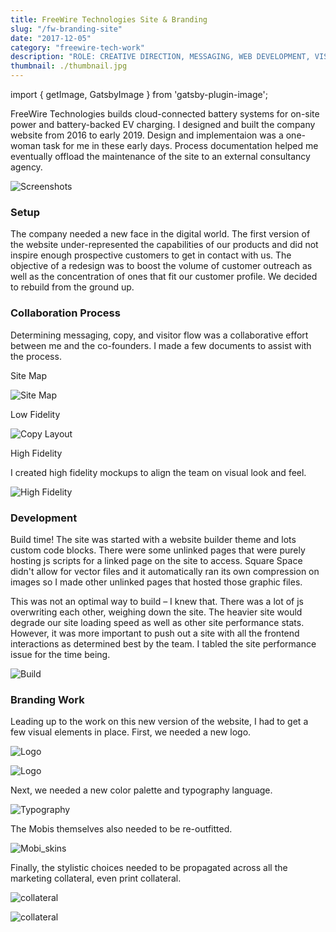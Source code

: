 ```yaml
---
title: FreeWire Technologies Site & Branding
slug: "/fw-branding-site"
date: "2017-12-05"
category: "freewire-tech-work"
description: "ROLE: CREATIVE DIRECTION, MESSAGING, WEB DEVELOPMENT, VISUALS"
thumbnail: ./thumbnail.jpg
---
```


import { getImage, GatsbyImage } from 'gatsby-plugin-image';

FreeWire Technologies builds cloud-connected battery systems for on-site power and battery-backed EV charging. I designed and built the company website from 2016 to early 2019. Design and implementaion was a one-woman task for me in these early days. Process documentation helped me eventually offload the maintenance of the site to an external consultancy agency.

<div className="kg-card kg-image-card kg-width-wide">

![Screenshots](./serenaXu_fw_site.jpg)

</div>

### Setup

The company needed a new face in the digital world. The first version of the website under-represented the capabilities of our products and did not inspire enough prospective customers to get in contact with us. The objective of a redesign was to boost the volume of customer outreach as well as the concentration of ones that fit our customer profile. We decided to rebuild from the ground up.

### Collaboration Process

Determining messaging, copy, and visitor flow was a collaborative effort between me and the co-founders. I made a few documents to assist with the process.

Site Map

<div className="kg-card kg-image-card kg-width-full">

![Site Map](./serenaXu_fw_newSite_siteMap.jpg)

</div>

Low Fidelity

<div className="kg-card kg-image-card kg-width-wide">

![Copy Layout](./serenaXu_fw_siteCopyLayout.jpg)

</div>

High Fidelity

I created high fidelity mockups to align the team on visual look and feel.

<div className="kg-card kg-image-card kg-width-full">

![High Fidelity](./serenaXu_fw_mockups.jpg)

</div>

### Development

Build time! The site was started with a website builder theme and lots custom code blocks. There were some unlinked pages that were purely hosting js scripts for a linked page on the site to access. Square Space didn't allow for vector files and it automatically ran its own compression on images so I made other unlinked pages that hosted those graphic files.

This was not an optimal way to build – I knew that. There was a lot of js overwriting each other, weighing down the site. The heavier site would degrade our site loading speed as well as other site performance stats. However, it was more important to push out a site with all the frontend interactions as determined best by the team. I tabled the site performance issue for the time being.

<div className="kg-card kg-image-card kg-width-med">

![Build](./serenaXu_fw_build.jpg)

</div>

### Branding Work

Leading up to the work on this new version of the website, I had to get a few visual elements in place. First, we needed a new logo.

<div className="kg-card kg-image-card kg-width-med">

![Logo](./serenaXu_FW_logo.jpg)

</div>

<div className="kg-card kg-image-card kg-width-med">

![Logo](./serenaXu_FW_logoGuide.jpg)

</div>

Next, we needed a new color palette and typography language.

<div className="kg-card kg-image-card kg-width-wide">

![Typography](./serenaXu_fw_color_type.jpg)

</div>

The Mobis themselves also needed to be re-outfitted.

<div className="kg-card kg-image-card kg-width-wider">

![Mobi_skins](./serenaXu_FW_logoOnProducts.jpg)

</div>

Finally, the stylistic choices needed to be propagated across all the marketing collateral, even print collateral.

<div className="kg-card kg-image-card kg-width-wider">

![collateral](./serenaXu_fw_collateral.jpg)

</div>

<div className="kg-card kg-image-card kg-width-full">

![collateral](./freewire_exhibit_.jpg)

</div>
